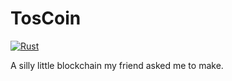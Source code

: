 # TosCoin

[![Rust](https://github.com/BastianAsmussen/TosCoin/actions/workflows/rust.yml/badge.svg)](https://github.com/BastianAsmussen/TosCoin/actions/workflows/rust.yml)

A silly little blockchain my friend asked me to make.
